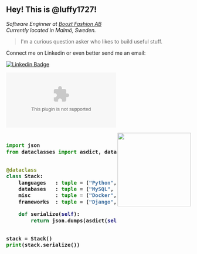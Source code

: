 <!-- Zero width character is used to put extra blank lines before and after code -->

<h2>Hey! This is @luffy1727!</h2>

<p><em>Software Enginner at <a href="https://www.booztgroup.com">Boozt Fashion AB</a></br>
Currently located in Malmö, Sweden.
</em></p>

> I'm a curious question asker who likes to build useful stuff.

Connect me on Linkedin or even better send me an email:

[![Linkedin Badge](https://img.shields.io/badge/chintushig-ochirsukh-4a00a275?style=for-the-badge&logo=linkedin&logoColor=white)](https://www.linkedin.com/in/chintushig-ochirsukh-4a00a275/)

[![Gmail Badge](https://img.shields.io/badge/-tushig.tushig@gmail.com?style=flat-square&logo=Gmail&logoColor=white&link=mailto:tushig.tushig@gmail.com)](mailto:tushig.tushig@gmail.com)

<img align='right' src='https://luffy1727.github.io/tushig-rants/assets/whatever.gif' width='200"'>

<h3>

```python
​
import json
from dataclasses import asdict, dataclass


@dataclass
class Stack:
    languages   : tuple = ("Python", "PHP", "JS")
    databases   : tuple = ("MySQL", "MongoDB", "Redis")
    misc        : tuple = ("Docker", "Netflix Conductor", "AWS")
    frameworks  : tuple = ("Django", "Symfony", "Laravel")

    def serialize(self):
        return json.dumps(asdict(self), indent=4)


stack = Stack()
print(stack.serialize())
​
```
</h3>
